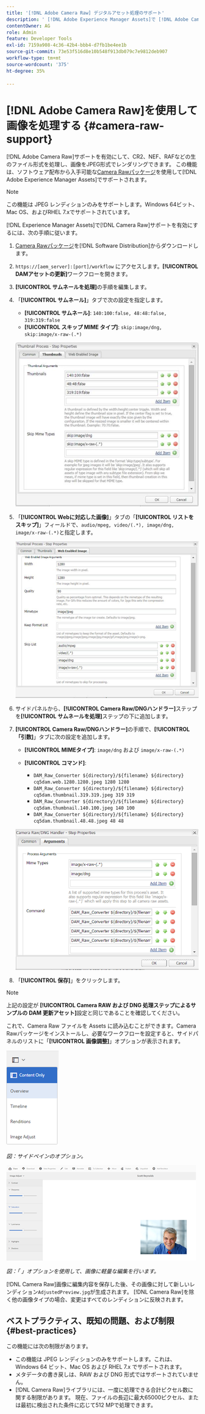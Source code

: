```yaml
---
title: '[!DNL Adobe Camera Raw] デジタルアセット処理のサポート'
description: ' [!DNL Adobe Experience Manager Assets]で [!DNL Adobe Camera Raw] サポートを有効にする方法を説明します。'
contentOwner: AG
role: Admin
feature: Developer Tools
exl-id: 7159a908-4c36-42b4-bbb4-d7fb1be4ee1b
source-git-commit: 73e53f516d8e10b548f913db079c7e9812deb907
workflow-type: tm+mt
source-wordcount: '375'
ht-degree: 35%

---
```


# [!DNL Adobe Camera Raw]を使用して画像を処理する {#camera-raw-support}

[!DNL Adobe Camera Raw]サポートを有効にして、CR2、NEF、RAFなどの生のファイル形式を処理し、画像をJPEG形式でレンダリングできます。 この機能は、ソフトウェア配布から入手可能な[Camera Rawパッケージ](https://experience.adobe.com/#/downloads/content/software-distribution/en/aem.html?package=/content/software-distribution/en/details.html/content/dam/aem/public/adobe/packages/aem630/product/assets/aem-assets-cameraraw-pkg)を使用して[!DNL Adobe Experience Manager Assets]でサポートされます。

>[!NOTE]
>
>この機能は JPEG レンディションのみをサポートします。Windows 64ビット、Mac OS、およびRHEL 7.xでサポートされています。

[!DNL Experience Manager Assets]で[!DNL Camera Raw]サポートを有効にするには、次の手順に従います。

1. [Camera Rawパッケージ](https://experience.adobe.com/#/downloads/content/software-distribution/en/aem.html?package=/content/software-distribution/en/details.html/content/dam/aem/public/adobe/packages/aem630/product/assets/aem-assets-cameraraw-pkg)を[!DNL Software Distribution]からダウンロードします。
1. `https://[aem_server]:[port]/workflow` にアクセスします。**[!UICONTROL DAMアセットの更新]**&#x200B;ワークフローを開きます。
1. **[!UICONTROL サムネールを処理]**&#x200B;の手順を編集します。
1. 「**[!UICONTROL サムネール]**」タブで次の設定を指定します。

   * **[!UICONTROL サムネール]**:  `140:100:false, 48:48:false, 319:319:false`
   * **[!UICONTROL スキップ MIME タイプ]**: `skip:image/dng, skip:image/x-raw-(.*)`

   ![chlimage_1-128](assets/chlimage_1-334.png)

1. 「**[!UICONTROL Webに対応した画像]**」タブの「**[!UICONTROL リストをスキップ]**」フィールドで、`audio/mpeg, video/(.*), image/dng, image/x-raw-(.*)`と指定します。

   ![chlimage_1-129](assets/chlimage_1-335.png)

1. サイドパネルから、**[!UICONTROL Camera Raw/DNGハンドラー]**&#x200B;ステップを&#x200B;**[!UICONTROL サムネールを処理]**&#x200B;ステップの下に追加します。
1. **[!UICONTROL Camera Raw/DNGハンドラー]**&#x200B;の手順で、**[!UICONTROL 「引数]**」タブに次の設定を追加します。

   * **[!UICONTROL MIMEタイプ]**: `image/dng` および  `image/x-raw-(.*)`
   * **[!UICONTROL コマンド]**:

      * `DAM_Raw_Converter ${directory}/${filename} ${directory} cq5dam.web.1280.1280.jpeg 1280 1280`
      * `DAM_Raw_Converter ${directory}/${filename} ${directory} cq5dam.thumbnail.319.319.jpeg 319 319`
      * `DAM_Raw_Converter ${directory}/${filename} ${directory} cq5dam.thumbnail.140.100.jpeg 140 100`
      * `DAM_Raw_Converter ${directory}/${filename} ${directory} cq5dam.thumbnail.48.48.jpeg 48 48`

   ![chlimage_1-130](assets/chlimage_1-336.png)

1. 「**[!UICONTROL 保存]**」をクリックします。

>[!NOTE]
>
>上記の設定が **[!UICONTROL Camera RAW および DNG 処理ステップによるサンプルの DAM 更新アセット]**&#x200B;設定と同じであることを確認してください。

これで、Camera Raw ファイルを Assets に読み込むことができます。Camera Rawパッケージをインストールし、必要なワークフローを設定すると、サイドパネルのリストに「**[!UICONTROL 画像調整]**」オプションが表示されます。

![chlimage_1-131](assets/chlimage_1-337.png)

*図：サイドペインのオプション。*

![chlimage_1-132](assets/chlimage_1-338.png)

*図：「 」オプションを使用して、画像に軽量な編集を行います。*

[!DNL Camera Raw]画像に編集内容を保存した後、その画像に対して新しいレンディション`AdjustedPreview.jpg`が生成されます。 [!DNL Camera Raw]を除く他の画像タイプの場合、変更はすべてのレンディションに反映されます。

## ベストプラクティス、既知の問題、および制限 {#best-practices}

この機能には次の制限があります。

* この機能は JPEG レンディションのみをサポートします。これは、Windows 64 ビット、Mac OS および RHEL 7.x でサポートされます。
* メタデータの書き戻しは、RAW および DNG 形式ではサポートされていません。
* [!DNL Camera Raw]ライブラリには、一度に処理できる合計ピクセル数に関する制限があります。 現在、ファイルの長辺に最大65000ピクセル、または最初に検出された条件に応じて512 MPで処理できます。
